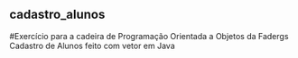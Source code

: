 ## cadastro_alunos
#Exercício para a cadeira de Programação Orientada a Objetos da Fadergs  
Cadastro de Alunos feito com vetor em Java
